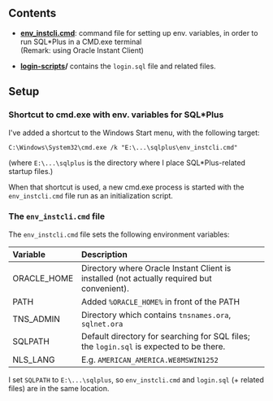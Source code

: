 ## Contents

* **[env_instcli.cmd](env_instcli.cmd)**: command file for setting up env. variables, in order to
  run SQL\*Plus in a CMD.exe terminal\
  (Remark: using Oracle Instant Client)
  
* **[login-scripts](login-scripts)/**  contains the `login.sql` file and related files.

## Setup

### Shortcut to cmd.exe with env. variables for SQL\*Plus

I've added a shortcut to the Windows Start menu, with the following target:

`C:\Windows\System32\cmd.exe /k "E:\...\sqlplus\env_instcli.cmd"`

(where `E:\...\sqlplus` is the directory where I place SQL*Plus-related startup files.)

When that shortcut is used, a new cmd.exe process is started with the `env_instcli.cmd` file
run as an initialization script. 

### The `env_instcli.cmd` file

The `env_instcli.cmd` file sets the following environment variables:

| Variable       | Description                            |
|:---------------|:---------------------------------------|
| ORACLE_HOME    | Directory where Oracle Instant Client is installed (not actually required but convenient). |
| PATH           | Added `%ORACLE_HOME%` in front of the PATH |
| TNS_ADMIN      | Directory which contains `tnsnames.ora`, `sqlnet.ora` |
| SQLPATH        | Default directory for searching for SQL files; the `login.sql` is expected to be there. |
| NLS_LANG       | E.g. `AMERICAN_AMERICA.WE8MSWIN1252` |

I set `SQLPATH` to `E:\...\sqlplus`, so `env_instcli.cmd` and `login.sql` (+ related files) are in the same location.



